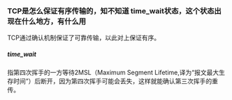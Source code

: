 ### TCP是怎么保证有序传输的，知不知道 time_wait状态，这个状态出现在什么地方，有什么用

TCP通过确认机制保证了可靠传输，以此对上保证有序。



##### time_wait

指第四次挥手的一方等待2MSL（Maximum Segment Lifetime,译为“报文最大生存时间”）后断开，因为第四次挥手可能会丢失，这样就能确认第三次挥手的重传。
